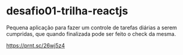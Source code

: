# desafio01-trilha-reactjs
Pequena aplicação para fazer um controle de tarefas diárias a serem cumpridas, que quando finalizada pode ser feito o check da mesma.

https://prnt.sc/26wj5z4
